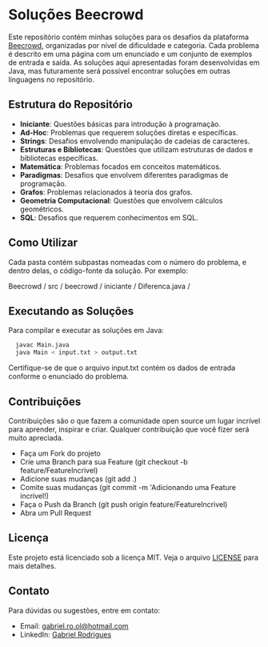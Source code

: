 # Soluções Beecrowd

Este repositório contém minhas soluções para os desafios da plataforma [Beecrowd](https://www.beecrowd.com.br/), organizadas por nível de dificuldade e categoria.
Cada problema é descrito em uma página com um enunciado e um conjunto de exemplos de entrada e saída. As soluções aqui apresentadas foram desenvolvidas em Java, mas futuramente será possível encontrar soluções em outras linguagens no repositório.



## Estrutura do Repositório

- **Iniciante**: Questões básicas para introdução à programação.
- **Ad-Hoc**: Problemas que requerem soluções diretas e específicas.
- **Strings**: Desafios envolvendo manipulação de cadeias de caracteres.
- **Estruturas e Bibliotecas**: Questões que utilizam estruturas de dados e bibliotecas específicas.
- **Matemática**: Problemas focados em conceitos matemáticos.
- **Paradigmas**: Desafios que envolvem diferentes paradigmas de programação.
- **Grafos**: Problemas relacionados à teoria dos grafos.
- **Geometria Computacional**: Questões que envolvem cálculos geométricos.
- **SQL**: Desafios que requerem conhecimentos em SQL.

## Como Utilizar

Cada pasta contém subpastas nomeadas com o número do problema, e dentro delas, o código-fonte da solução. Por exemplo:

Beecrowd / src / beecrowd / iniciante / Diferenca.java / 


## Executando as Soluções

Para compilar e executar as soluções em Java:

```bash
  javac Main.java
  java Main < input.txt > output.txt
```
Certifique-se de que o arquivo input.txt contém os dados de entrada conforme o enunciado do problema.

## Contribuições
Contribuições são o que fazem a comunidade open source um lugar incrível para aprender, inspirar e criar. Qualquer contribuição que você fizer será muito apreciada.

- Faça um Fork do projeto
- Crie uma Branch para sua Feature (git checkout -b feature/FeatureIncrivel)
- Adicione suas mudanças (git add .)
- Comite suas mudanças (git commit -m 'Adicionando uma Feature incrível!)
- Faça o Push da Branch (git push origin feature/FeatureIncrivel)
- Abra um Pull Request

## Licença
Este projeto está licenciado sob a licença MIT. Veja o arquivo [LICENSE](https://github.com/GersonRS/beecrowd/blob/main/LICENSE) para mais detalhes.

## Contato
Para dúvidas ou sugestões, entre em contato:

- Email: gabriel.ro.ol@hotmail.com
- LinkedIn: [Gabriel Rodrigues](https://www.linkedin.com/in/gabriel-rodrigues-7800432a0/)
